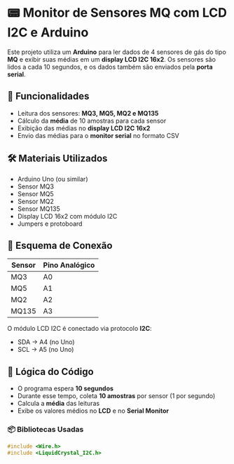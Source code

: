 # 📟 Monitor de Sensores MQ com LCD I2C e Arduino

Este projeto utiliza um **Arduino** para ler dados de 4 sensores de gás do tipo **MQ** e exibir suas médias em um **display LCD I2C 16x2**. Os sensores são lidos a cada 10 segundos, e os dados também são enviados pela **porta serial**.

## 🚀 Funcionalidades

- Leitura dos sensores: **MQ3, MQ5, MQ2 e MQ135**
- Cálculo da **média** de 10 amostras para cada sensor
- Exibição das médias no **display LCD I2C 16x2**
- Envio das médias para o **monitor serial** no formato CSV

## 🛠️ Materiais Utilizados

- Arduino Uno (ou similar)
- Sensor MQ3
- Sensor MQ5
- Sensor MQ2
- Sensor MQ135
- Display LCD 16x2 com módulo I2C
- Jumpers e protoboard

## 📄 Esquema de Conexão

| Sensor | Pino Analógico |
| ------ | -------------- |
| MQ3    | A0             |
| MQ5    | A1             |
| MQ2    | A2             |
| MQ135  | A3             |

O módulo LCD I2C é conectado via protocolo **I2C**:

- SDA → A4 (no Uno)
- SCL → A5 (no Uno)

## 🧠 Lógica do Código

- O programa espera **10 segundos**
- Durante esse tempo, coleta **10 amostras** por sensor (1 por segundo)
- Calcula a **média** das leituras
- Exibe os valores médios no **LCD** e no **Serial Monitor**

### 📦 Bibliotecas Usadas

```cpp
#include <Wire.h>
#include <LiquidCrystal_I2C.h>
```
